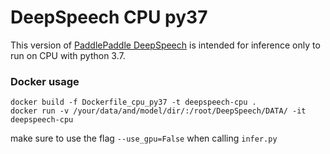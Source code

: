 # DeepSpeech CPU py37
This version of [PaddlePaddle DeepSpeech](https://github.com/PaddlePaddle/DeepSpeech) is intended for inference only to run on CPU with python 3.7.

### Docker usage
```
docker build -f Dockerfile_cpu_py37 -t deepspeech-cpu .
docker run -v /your/data/and/model/dir/:/root/DeepSpeech/DATA/ -it deepspeech-cpu
```

make sure to use the flag `--use_gpu=False` when calling `infer.py`
